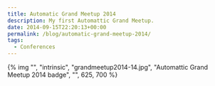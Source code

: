 ```yaml
---
title: Automatic Grand Meetup 2014
description: My first Automattic Grand Meetup.
date: 2014-09-15T22:20:13+00:00
permalink: /blog/automatic-grand-meetup-2014/
tags:
  - Conferences
---
```


{% img "", "intrinsic", "grandmeetup2014-14.jpg", "Automattic Grand Meetup 2014 badge", "", 625, 700 %}
